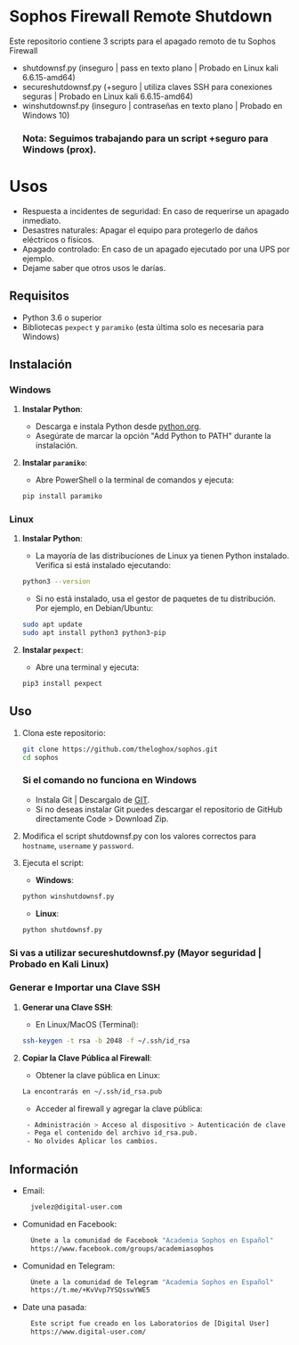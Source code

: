 # Sophos Firewall Remote Shutdown
Este repositorio contiene 3 scripts para el apagado remoto de tu Sophos Firewall

- shutdownsf.py (inseguro | pass en texto plano | Probado en Linux kali 6.6.15-amd64)
- secureshutdownsf.py (+seguro | utiliza claves SSH para conexiones seguras | Probado en Linux kali 6.6.15-amd64)
- winshutdownsf.py (inseguro | contraseñas en texto plano | Probado en Windows 10)
  ### Nota: Seguimos trabajando para un script +seguro para Windows (prox).

# Usos
- Respuesta a incidentes de seguridad: En caso de requerirse un apagado inmediato.
- Desastres naturales: Apagar el equipo para protegerlo de daños eléctricos o físicos.
- Apagado controlado: En caso de un apagado ejecutado por una UPS por ejemplo.
- Dejame saber que otros usos le darías.

## Requisitos

- Python 3.6 o superior
- Bibliotecas `pexpect` y `paramiko` (esta última solo es necesaria para Windows)

## Instalación

### Windows

1. **Instalar Python**:
    - Descarga e instala Python desde [python.org](https://www.python.org/downloads/windows/).
    - Asegúrate de marcar la opción "Add Python to PATH" durante la instalación.

2. **Instalar `paramiko`**:
    - Abre PowerShell o la terminal de comandos y ejecuta:
    ```sh
    pip install paramiko    
    ```

### Linux

1. **Instalar Python**:
    - La mayoría de las distribuciones de Linux ya tienen Python instalado. Verifica si está instalado ejecutando:
    ```sh
    python3 --version
    ```
    - Si no está instalado, usa el gestor de paquetes de tu distribución. Por ejemplo, en Debian/Ubuntu:
    ```sh
    sudo apt update
    sudo apt install python3 python3-pip
    ```

2. **Instalar `pexpect`**:
    - Abre una terminal y ejecuta:
    ```sh
    pip3 install pexpect
    ```

## Uso

1. Clona este repositorio:
    ```sh
    git clone https://github.com/theloghox/sophos.git
    cd sophos
    ```
    ### Si el comando no funciona en Windows
    - Instala Git | Descargalo de [GIT](https://git-scm.com/).
    - Si no deseas instalar Git puedes descargar el repositorio de GitHub directamente  Code > Download Zip.

2. Modifica el script shutdownsf.py con los valores correctos para `hostname`, `username` y `password`.

3. Ejecuta el script:

    - **Windows**:
    ```sh
    python winshutdownsf.py
    ```

    - **Linux**:
    ```sh
    python shutdownsf.py
    ```

### Si vas a utilizar secureshutdownsf.py (Mayor seguridad | Probado en Kali Linux)

### Generar e Importar una Clave SSH

1. **Generar una Clave SSH**:
   - En Linux/MacOS (Terminal):
    ```sh
    ssh-keygen -t rsa -b 2048 -f ~/.ssh/id_rsa
    ```

2. **Copiar la Clave Pública al Firewall**:
     - Obtener la clave pública en Linux:
    ```sh
    La encontrarás en ~/.ssh/id_rsa.pub
    ```
    - Acceder al firewall y agregar la clave pública:
    ```sh
     - Administración > Acceso al dispositivo > Autenticación de clave pública para el administrador.
     - Pega el contenido del archivo id_rsa.pub.
     - No olvides Aplicar los cambios.
    ```

## Información
- Email:
  ```sh
    jvelez@digital-user.com
  ```
- Comunidad en Facebook:
  ```sh
    Únete a la comunidad de Facebook "Academia Sophos en Español"
    https://www.facebook.com/groups/academiasophos
  ```
- Comunidad en Telegram:
  ```sh
    Únete a la comunidad de Telegram "Academia Sophos en Español"
    https://t.me/+KvVvp7YSQsswYWE5
  ```
- Date una pasada:
  ```sh
    Este script fue creado en los Laboratorios de [Digital User]
    https://www.digital-user.com/
  ```


